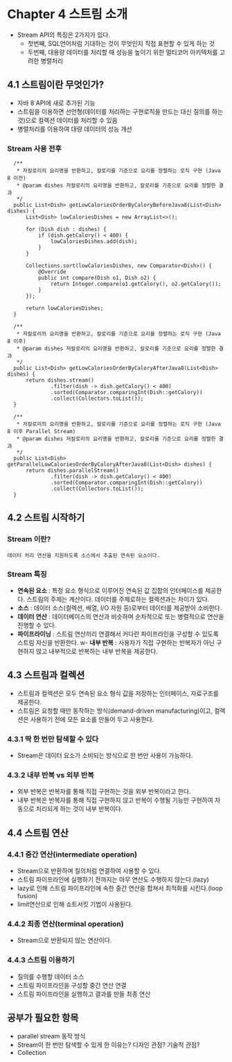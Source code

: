 # Chapter 4 스트림 소개
- Stream API의 특징은 2가지가 있다.
  - 첫번째, SQL언어처럼 기대하는 것이 무엇인지 직접 표현할 수 있게 하는 것
  - 두번째, 대용량 데이터를 처리할 때 성능을 높이기 위한 멀티코어 아키텍처를 고려한 병렬처리

## 4.1 스트림이란 무엇인가?
- 자바 8 API에 새로 추가된 기능
- 스트림을 이용하면 선언형(데이터를 처리하는 구현로직을 만드는 대신 질의를 하는 것)으로 컬렉션 데이터를 처리할 수 있음
- 병렬처리를 이용하여 대량 데이터의 성능 개선

### Stream 사용 전후
```
  /**
   * 저칼로리의 요리명을 반환하고, 칼로리를 기준으로 요리를 정렬하는 로직 구현 (Java 8 이전)
   * @param dishes 저칼로리의 요리명을 반환하고, 칼로리를 기준으로 요리를 정렬한 결과
   */
  public List<Dish> getLowCaloriesOrderByCaloryBeforeJava8(List<Dish> dishes) {
      List<Dish> lowCaloriesDishes = new ArrayList<>();
  
      for (Dish dish : dishes) {
          if (dish.getCalory() < 400) {
              lowCaloriesDishes.add(dish);
          }
      }
  
      Collections.sort(lowCaloriesDishes, new Comparator<Dish>() {
          @Override
          public int compare(Dish o1, Dish o2) {
              return Integer.compare(o1.getCalory(), o2.getCalory());
          }
      });
  
      return lowCaloriesDishes;
  }
  
  /**
   * 저칼로리의 요리명을 반환하고, 칼로리를 기준으로 요리를 정렬하는 로직 구현 (Java 8 이후)
   * @param dishes 저칼로리의 요리명을 반환하고, 칼로리를 기준으로 요리를 정렬한 결과
   */
  public List<Dish> getLowCaloriesOrderByCaloryAfterJava8(List<Dish> dishes) {
      return dishes.stream()
              .filter(dish -> dish.getCalory() < 400)
              .sorted(Comparator.comparingInt(Dish::getCalory))
              .collect(Collectors.toList());
  }
  
  /**
   * 저칼로리의 요리명을 반환하고, 칼로리를 기준으로 요리를 정렬하는 로직 구현 (Java 8 이후 Parallel Stream)
   * @param dishes 저칼로리의 요리명을 반환하고, 칼로리를 기준으로 요리를 정렬한 결과
   */
  public List<Dish> getParallelLowCaloriesOrderByCaloryAfterJava8(List<Dish> dishes) {
      return dishes.parallelStream()
              .filter(dish -> dish.getCalory() < 400)
              .sorted(Comparator.comparingInt(Dish::getCalory))
              .collect(Collectors.toList());
  }
```

## 4.2 스트림 시작하기
### Stream 이란?
``` 
데이터 처리 연산을 지원하도록 소스에서 추출된 연속된 요소이다. 
```
### Stream 특징
- <strong>연속된 요소</strong> : 특정 요소 형식으로 이루어진 연속된 값 집합의 인터페이스를 제공한다. 스트림의 주제는 계산이다. 데이터를 주제로하는 컬렉션과는 차이가 있다.
- <strong>소스</strong> : 데이터 소스(컬렉션, 배열, I/O 자원 등)로부터 데이터를 제공받아 소비한다.
- <strong>데이터 연산</strong> : 데이터베이스의 연산과 비슷하며 순차적으로 또는 병렬적으로 연산을 진행할 수 있다.
- <strong>파이프라이닝</strong> : 스트림 연산끼리 연결해서 커다란 파이프라인을 구성할 수 있도록 스트림 자신을 반환한다.
w- <strong>내부 반복</strong> : 사용자가 직접 구현하는 반복자가 아닌 구현하지 않고 내부적으로 반복하는 내부 반복을 제공한다.

## 4.3 스트림과 컬렉션
- 스트림과 컬렉션은 모두 연속된 요소 형식 값을 저장하는 인터페이스, 자료구조를 제공한다.
- 스트림은 요청할 때만 동작하는 방식(demand-driven manufacturing)이고, 컬렉션은 사용하기 전에 모든 요소를 만들어 두고 사용한다.

### 4.3.1 딱 한 번만 탐색할 수 있다
- Stream은 데이터 요소가 소비되는 방식으로 한 번만 사용이 가능하다.

### 4.3.2 내부 반복 vs 외부 반복
- 외부 반복은 반복자를 통해 직접 구현하는 것을 외부 반복이라고 한다.
- 내부 반복은 반복자를 통해 직접 구현하지 않고 반복이 수행될 기능만 구현하여 자동으로 처리되게 하는 것이 내부 반복이다.

## 4.4 스트림 연산
### 4.4.1 중간 연산(intermediate operation)
- Stream으로 반환하며 질의처럼 연결하여 사용할 수 있다.
- 스트림 파이프라인에 실행하기 전까지는 아무 연산도 수행하지 않는다.(lazy)
- lazy로 인해 스트림 파이프라인에 속한 중간 연산을 합쳐서 최적화를 시킨다.(loop fusion)
- limit연산으로 인해 쇼트서킷 기법이 사용된다.

### 4.4.2 최종 연산(terminal operation)
- Stream으로 반환되지 않는 연산이다.

### 4.4.3 스트림 이용하기
- 질의를 수행할 데이터 소스
- 스트림 파이프라인을 구성할 중간 연산 연결
- 스트림 파이프라인을 실행하고 결과를 만들 최종 연산

## 공부가 필요한 항목
- parallel stream 동작 방식
- Stream이 한 번만 탐색할 수 있게 한 이유는? 디자인 관점? 기술적 관점?
- Collection